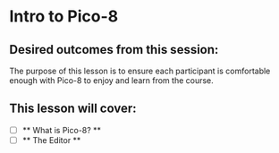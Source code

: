 # Intro to Pico-8

## Desired outcomes from this session:

The purpose of this lesson is to ensure each participant is comfortable enough with Pico-8 to enjoy and learn from the course. 

## This lesson will cover:

- [ ] ** What is Pico-8? **
- [ ] ** The Editor **